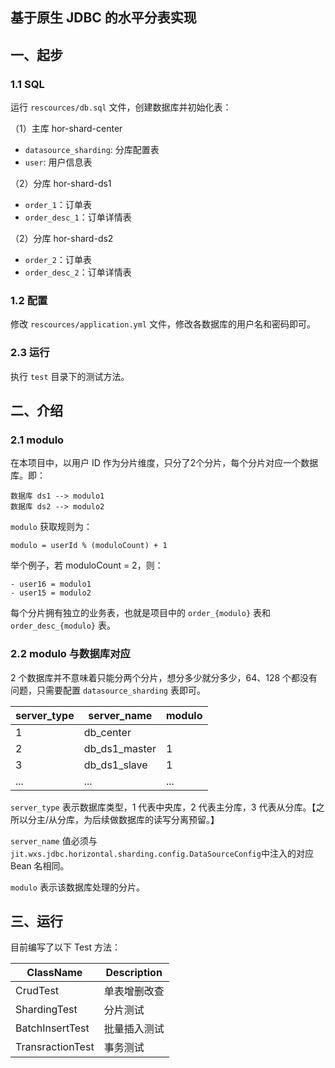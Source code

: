 ## 基于原生 JDBC 的水平分表实现

## 一、起步

### 1.1 SQL

运行 `rescources/db.sql` 文件，创建数据库并初始化表：

（1）主库 hor-shard-center

- `datasource_sharding`: 分库配置表
- `user`: 用户信息表

（2）分库 hor-shard-ds1

- `order_1`：订单表
- `order_desc_1`：订单详情表

（2）分库 hor-shard-ds2

- `order_2`：订单表
- `order_desc_2`：订单详情表

### 1.2 配置

修改 `rescources/application.yml` 文件，修改各数据库的用户名和密码即可。

### 2.3 运行

执行 `test` 目录下的测试方法。

## 二、介绍

### 2.1 modulo

在本项目中，以用户 ID 作为分片维度，只分了2个分片，每个分片对应一个数据库。即：

```
数据库 ds1 --> modulo1
数据库 ds2 --> modulo2
```

`modulo` 获取规则为：

```
modulo = userId % (moduloCount) + 1
```

举个例子，若 moduloCount = 2，则：

```
- user16 = modulo1
- user15 = modulo2
```

每个分片拥有独立的业务表，也就是项目中的 `order_{modulo}` 表和 `order_desc_{modulo}` 表。

### 2.2 modulo 与数据库对应

2 个数据库并不意味着只能分两个分片，想分多少就分多少，64、128 个都没有问题，只需要配置 `datasource_sharding` 表即可。

| server_type | server_name   | modulo |
| ----------- | ------------- | ------ |
| 1           | db_center     |        |
| 2           | db_ds1_master | 1      |
| 3           | db_ds1_slave  | 1      |
| ...         | ...           | ...    |

`server_type` 表示数据库类型，1 代表中央库，2 代表主分库，3 代表从分库。【之所以分主/从分库，为后续做数据库的读写分离预留。】

`server_name` 值必须与 `jit.wxs.jdbc.horizontal.sharding.config.DataSourceConfig`中注入的对应 Bean 名相同。

`modulo` 表示该数据库处理的分片。

## 三、运行

目前编写了以下 Test 方法：

| ClassName        | Description  |
| ---------------- | ------------ |
| CrudTest         | 单表增删改查 |
| ShardingTest     | 分片测试     |
| BatchInsertTest  | 批量插入测试 |
| TransractionTest | 事务测试     |

